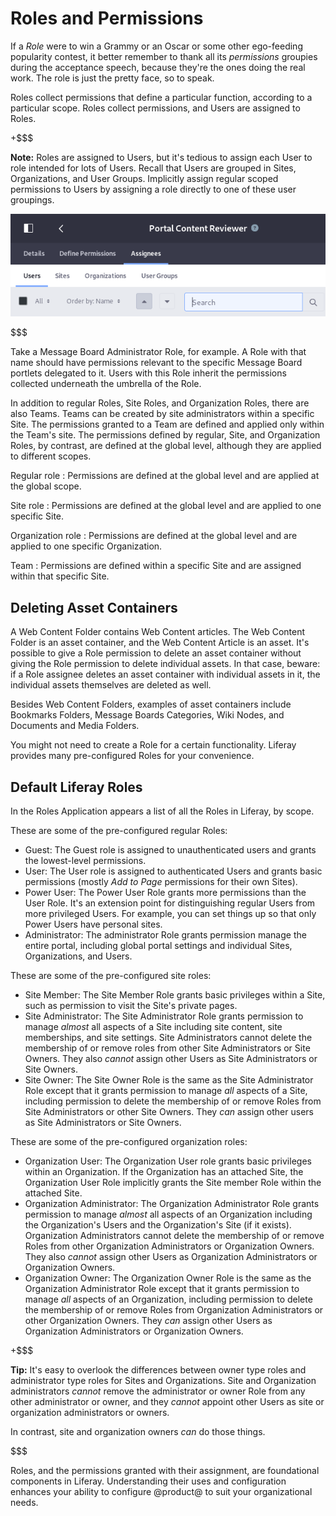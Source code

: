 # Roles and Permissions [](id=roles-and-permissions)

If a *Role* were to win a Grammy or an Oscar or some other ego-feeding
popularity contest, it better remember to thank all its *permissions* groupies
during the acceptance speech, because they're the ones doing the real work. The
role is just the pretty face, so to speak.

Roles collect permissions that define a particular function, according to
a particular scope. Roles collect permissions, and Users are assigned to Roles.

+$$$

**Note:** Roles are assigned to Users, but it's tedious to assign each User to
role intended for lots of Users. Recall that Users are grouped in Sites,
Organizations, and User Groups. Implicitly assign regular scoped permissions to
Users by assigning a role directly to one of these user groupings.

![Figure 1: Assign Users to a role, directly or by their association with a Site, Organization, or User Group.](../../../images/roles-assignees.png)

$$$

Take a Message Board Administrator Role, for example. A Role with that name
should have permissions relevant to the specific Message Board portlets
delegated to it. Users with this Role inherit the permissions collected underneath
the umbrella of the Role.

In addition to regular Roles, Site Roles, and Organization Roles, there are also
Teams. Teams can be created by site administrators within a specific Site. The
permissions granted to a Team are defined and applied only within the Team's
site. The permissions defined by regular, Site, and Organization Roles, by
contrast, are defined at the global level, although they are applied to
different scopes. 

Regular role
: Permissions are defined at the global level and are applied at the global
scope.

Site role
: Permissions are defined at the global level and are applied to one specific
Site.

Organization role
: Permissions are defined at the global level and are applied to one specific
Organization.

Team
: Permissions are defined within a specific Site and are assigned within that
specific Site.

<!-- Read 
/discover/portal/-/knowledge_base/7-1/creating-teams-for-advanced-site-membership-management) 
for more information about Teams. -->

## Deleting Asset Containers [](id=deleting-asset-containers)

A Web Content Folder contains Web Content articles. The Web Content Folder is
an asset container, and the Web Content Article is an asset. It's possible to
give a Role permission to delete an asset container without giving the Role
permission to delete individual assets. In that case, beware: if a Role assignee
deletes an asset container with individual assets in it, the individual assets
themselves are deleted as well.

Besides Web Content Folders, examples of asset containers include Bookmarks
Folders, Message Boards Categories, Wiki Nodes, and Documents and Media Folders.

You might not need to create a Role for a certain functionality. Liferay
provides many pre-configured Roles for your convenience.

## Default Liferay Roles [](id=default-liferay-roles)

In the Roles Application appears a list of all the Roles in Liferay, by
scope. 

These are some of the pre-configured regular Roles:

- Guest: The Guest role is assigned to unauthenticated users and grants the
  lowest-level permissions. 
- User: The User role is assigned to authenticated Users and grants basic
  permissions (mostly *Add to Page* permissions for their own Sites).
- Power User: The Power User Role grants more permissions than the User Role.
  It's an extension point for distinguishing regular Users from
  more privileged Users. For example, you can set things up so that only
  Power Users have personal sites.
- Administrator: The administrator Role grants permission manage the entire
  portal, including global portal settings and individual Sites, Organizations,
  and Users.

These are some of the pre-configured site roles:

- Site Member: The Site Member Role grants basic privileges within a Site, such
  as permission to visit the Site's private pages.
- Site Administrator: The Site Administrator Role grants permission to manage
  *almost* all aspects of a Site including site content, site memberships, and
  site settings. Site Administrators cannot delete the membership of or remove
  roles from other Site Administrators or Site Owners. They also *cannot* assign
  other Users as Site Administrators or Site Owners.
- Site Owner: The Site Owner Role is the same as the Site Administrator Role
  except that it grants permission to manage *all* aspects of a Site, including
  permission to delete the membership of or remove Roles from Site
  Administrators or other Site Owners. They *can* assign other users as Site
  Administrators or Site Owners.

These are some of the pre-configured organization roles:

- Organization User: The Organization User role grants basic privileges within
  an Organization. If the Organization has an attached Site, the Organization
  User Role implicitly grants the Site member Role within the attached Site.
- Organization Administrator: The Organization Administrator Role grants
  permission to manage *almost* all aspects of an Organization including the
  Organization's Users and the Organization's Site (if it exists). Organization
  Administrators cannot delete the membership of or remove Roles from other
  Organization Administrators or Organization Owners. They also *cannot* assign
  other Users as Organization Administrators or Organization Owners.
- Organization Owner: The Organization Owner Role is the same as the
  Organization Administrator Role except that it grants permission to manage
  *all* aspects of an Organization, including permission to delete the
  membership of or remove Roles from Organization Administrators or other
  Organization Owners. They *can* assign other Users as Organization
  Administrators or Organization Owners.

+$$$

**Tip:** It's easy to overlook the differences between owner type roles and
administrator type roles for Sites and Organizations. Site and Organization
administrators *cannot* remove the administrator or owner Role from any other
administrator or owner, and they *cannot* appoint other Users as site or
organization administrators or owners. 

In contrast, site and organization owners *can* do those things.

$$$

Roles, and the permissions granted with their assignment, are foundational
components in Liferay. Understanding their uses and configuration enhances
your ability to configure @product@ to suit your organizational needs.
